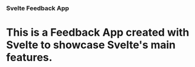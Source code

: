### Svelte Feedback App

# This is a Feedback App created with Svelte to showcase Svelte's main features.
